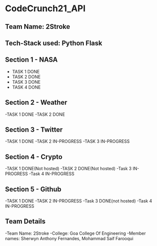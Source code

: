 # CodeCrunch21_API
## Team Name: 2Stroke
## Tech-Stack used: Python Flask

## Section 1 - NASA
 - TASK 1 DONE
 - TASK 2 DONE
 - TASK 3 DONE
 - TASK 4 DONE


## Section 2 - Weather
 -TASK 1 DONE
 -TASK 2 DONE


## Section 3 - Twitter
 -TASK 1 DONE
 -TASK 2 IN-PROGRESS
 -TASK 3 IN-PROGRESS

## Section 4 - Crypto
  -TASK 1 DONE(Not hosted)
  -TASK 2 DONE(Not hosted)
  -Task 3 IN-PROGRESS
  -Task 4 IN-PROGRESS

## Section 5 - Github
  -TASK 1 DONE
  -TASK 2 IN-PROGRESS
  -Task 3 DONE(not hosted)
  -Task 4 IN-PROGRESS


## Team Details
-Team Name: 2Stroke
-College: Goa College Of Engineering
-Member names: Sherwyn Anthony Fernandes, Mohammad Saif Farooqui
